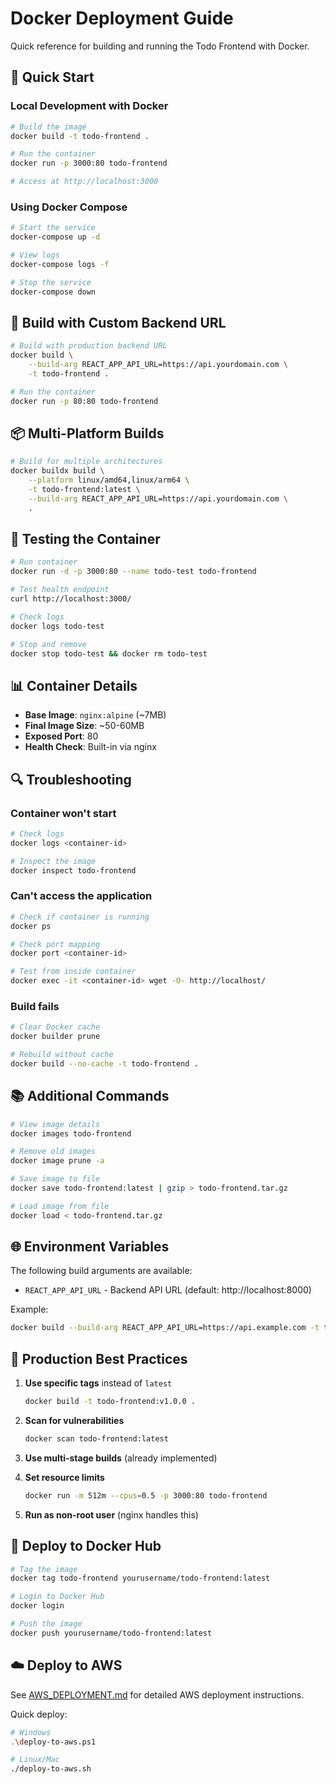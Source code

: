 # Docker Deployment Guide

Quick reference for building and running the Todo Frontend with Docker.

## 🚀 Quick Start

### Local Development with Docker

```bash
# Build the image
docker build -t todo-frontend .

# Run the container
docker run -p 3000:80 todo-frontend

# Access at http://localhost:3000
```

### Using Docker Compose

```bash
# Start the service
docker-compose up -d

# View logs
docker-compose logs -f

# Stop the service
docker-compose down
```

## 🔧 Build with Custom Backend URL

```bash
# Build with production backend URL
docker build \
    --build-arg REACT_APP_API_URL=https://api.yourdomain.com \
    -t todo-frontend .

# Run the container
docker run -p 80:80 todo-frontend
```

## 📦 Multi-Platform Builds

```bash
# Build for multiple architectures
docker buildx build \
    --platform linux/amd64,linux/arm64 \
    -t todo-frontend:latest \
    --build-arg REACT_APP_API_URL=https://api.yourdomain.com \
    .
```

## 🧪 Testing the Container

```bash
# Run container
docker run -d -p 3000:80 --name todo-test todo-frontend

# Test health endpoint
curl http://localhost:3000/

# Check logs
docker logs todo-test

# Stop and remove
docker stop todo-test && docker rm todo-test
```

## 📊 Container Details

- **Base Image**: `nginx:alpine` (~7MB)
- **Final Image Size**: ~50-60MB
- **Exposed Port**: 80
- **Health Check**: Built-in via nginx

## 🔍 Troubleshooting

### Container won't start
```bash
# Check logs
docker logs <container-id>

# Inspect the image
docker inspect todo-frontend
```

### Can't access the application
```bash
# Check if container is running
docker ps

# Check port mapping
docker port <container-id>

# Test from inside container
docker exec -it <container-id> wget -O- http://localhost/
```

### Build fails
```bash
# Clear Docker cache
docker builder prune

# Rebuild without cache
docker build --no-cache -t todo-frontend .
```

## 📚 Additional Commands

```bash
# View image details
docker images todo-frontend

# Remove old images
docker image prune -a

# Save image to file
docker save todo-frontend:latest | gzip > todo-frontend.tar.gz

# Load image from file
docker load < todo-frontend.tar.gz
```

## 🌐 Environment Variables

The following build arguments are available:

- `REACT_APP_API_URL` - Backend API URL (default: http://localhost:8000)

Example:
```bash
docker build --build-arg REACT_APP_API_URL=https://api.example.com -t todo-frontend .
```

## 🔐 Production Best Practices

1. **Use specific tags** instead of `latest`
   ```bash
   docker build -t todo-frontend:v1.0.0 .
   ```

2. **Scan for vulnerabilities**
   ```bash
   docker scan todo-frontend:latest
   ```

3. **Use multi-stage builds** (already implemented)

4. **Set resource limits**
   ```bash
   docker run -m 512m --cpus=0.5 -p 3000:80 todo-frontend
   ```

5. **Run as non-root user** (nginx handles this)

## 🚀 Deploy to Docker Hub

```bash
# Tag the image
docker tag todo-frontend yourusername/todo-frontend:latest

# Login to Docker Hub
docker login

# Push the image
docker push yourusername/todo-frontend:latest
```

## ☁️ Deploy to AWS

See [AWS_DEPLOYMENT.md](./AWS_DEPLOYMENT.md) for detailed AWS deployment instructions.

Quick deploy:
```bash
# Windows
.\deploy-to-aws.ps1

# Linux/Mac
./deploy-to-aws.sh
```
